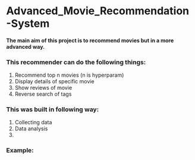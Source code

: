 # Advanced_Movie_Recommendation-System

#### The main aim of this project is to recommend movies but in a more advanced way.

### This recommender can do the following things:
1) Recommend top n movies (n is hyperparam)
2) Display details of specific movie 
3) Show reviews of movie
4) Reverse search of tags

### This was built in following way:
1) Collecting data
2) Data analysis
3)

### Example:
